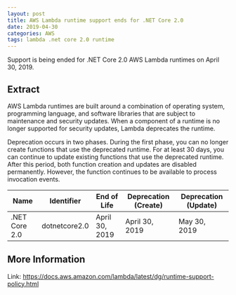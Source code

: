 ```yaml
---
layout: post
title: AWS Lambda runtime support ends for .NET Core 2.0
date: 2019-04-30
categories: AWS
tags: lambda .net core 2.0 runtime
---
```


Support is being ended for .NET Core 2.0 AWS Lambda runtimes on April 30, 2019.

## Extract

AWS Lambda runtimes are built around a combination of operating system, programming language, and software libraries that are subject to maintenance and security updates. When a component of a runtime is no longer supported for security updates, Lambda deprecates the runtime.

Deprecation occurs in two phases. During the first phase, you can no longer create functions that use the deprecated runtime. For at least 30 days, you can continue to update existing functions that use the deprecated runtime. After this period, both function creation and updates are disabled permanently. However, the function continues to be available to process invocation events.

| Name          | Identifier    | End of Life    | Deprecation (Create) | Deprecation (Update) |
| ------------- | ------------- | -------------- | -------------------- | -------------------- |
| .NET Core 2.0 | dotnetcore2.0 | April 30, 2019 | April 30, 2019       | May 30, 2019         |

## More Information

Link: <https://docs.aws.amazon.com/lambda/latest/dg/runtime-support-policy.html>
